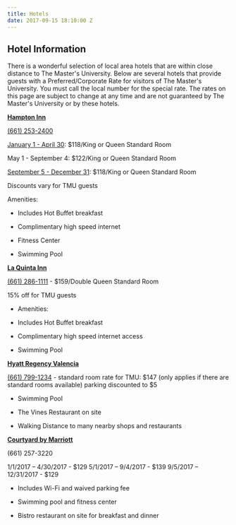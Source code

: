 ```yaml
---
title: Hotels
date: 2017-09-15 18:10:00 Z
---
```


## **Hotel Information**

There is a wonderful selection of local area hotels that are within close distance to The Master's University. Below are several hotels that provide guests with a Preferred/Corporate Rate for visitors of The Master's University. You must call the local number for the special rate. The rates on this page are subject to change at any time and are not guaranteed by The Master's University or by these hotels.

**[Hampton Inn](http://hamptoninn3.hilton.com/en/hotels/california/hampton-inn-los-angeles-santa-clarita-LAXVLHX/index.html)**

[(661) 253-2400](tel:(661)%20253-2400)

[January 1 - April 30](x-apple-data-detectors://13): $118/King or Queen Standard Room 

May 1 - September 4: $122/King or Queen Standard Room

[September 5 - December 31](x-apple-data-detectors://17): $118/King or Queen Standard Room

Discounts vary for TMU guests

Amenities:

* Includes Hot Buffet breakfast

* Complimentary high speed internet

* Fitness Center

* Swimming Pool

**[La Quinta Inn](http://www.lq.com/lq/properties/propertyProfile.do?ident=LQ772)**

[(661) 286-1111](tel:(661)%20286-1111) - $159/Double Queen Standard Room

15% off for TMU guests

* Amenities:

* Includes Hot Buffet breakfast

* Complimentary high speed internet access

* Swimming Pool

**[Hyatt Regency Valencia](http://valencia.hyatt.com/en/hotel/home.html)**

[(661) 799-1234](tel:(661)%20799-1234) - standard room rate for TMU: $147 (only applies if there are standard rooms available) parking discounted to $5

* Swimming Pool

* The Vines Restaurant on site

* Walking Distance to many nearby shops and restaurants

**[Courtyard by Marriott](http://www.marriott.com/hotels/travel/bursc-courtyard-santa-clarita-valencia/)**

(661) 257-3220

1/1/2017 – 4/30/2017 - $129
5/1/2017 – 9/4/2017 - $139
9/5/2017 – 12/31/2017 - $129

* Includes Wi-Fi and waived parking fee

* Swimming pool and fitness center

* Bistro restaurant on site for breakfast and dinner